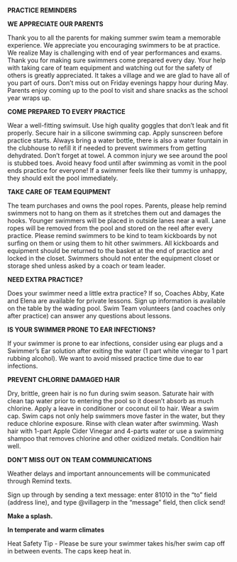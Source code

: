 
**PRACTICE REMINDERS**

**WE APPRECIATE OUR PARENTS**

Thank you to all the parents for making summer swim team a memorable experience. We appreciate you encouraging swimmers to be at practice. We realize May is challenging with end of year performances and exams. Thank you for making sure swimmers come prepared every day. Your help with taking care of team equipment and watching out for the safety of others is greatly appreciated. It takes a village and we are glad to have all of you part of ours. Don’t miss out on Friday evenings happy hour during May. Parents enjoy coming up to the pool to visit and share snacks as the school year wraps up.

**COME PREPARED TO EVERY PRACTICE**

Wear a well-fitting swimsuit. Use high quality goggles that don’t leak and fit properly. Secure hair in a silicone swimming cap. Apply sunscreen before practice starts. Always bring a water bottle, there is also a water fountain in the clubhouse to refill it if needed to prevent swimmers from getting dehydrated. Don’t forget at towel. A common injury we see around the pool is stubbed toes. Avoid heavy food until after swimming as vomit in the pool ends practice for everyone! If a swimmer feels like their tummy is unhappy, they should exit the pool immediately.

**TAKE CARE OF TEAM EQUIPMENT**

The team purchases and owns the pool ropes. Parents, please help remind swimmers not to hang on them as it stretches them out and damages the hooks. Younger swimmers will be placed in outside lanes near a wall. Lane ropes will be removed from the pool and stored on the reel after every practice. Please remind swimmers to be kind to team kickboards by not surfing on them or using them to hit other swimmers. All kickboards and equipment should be returned to the basket at the end of practice and locked in the closet. Swimmers should not enter the equipment closet or storage shed unless asked by a coach or team leader.

**NEED EXTRA PRACTICE?**

Does your swimmer need a little extra practice? If so, Coaches Abby, Kate and Elena are available for private lessons. Sign up information is available on the table by the wading pool. Swim Team volunteers (and coaches only after practice) can answer any questions about lessons.

**IS YOUR SWIMMER PRONE TO EAR INFECTIONS?**

If your swimmer is prone to ear infections, consider using ear plugs and a Swimmer’s Ear solution after exiting the water (1 part white vinegar to 1 part rubbing alcohol). We want to avoid missed practice time due to ear infections.

**PREVENT CHLORINE DAMAGED HAIR**

Dry, brittle, green hair is no fun during swim season. Saturate hair with clean tap water prior to entering the pool so it doesn’t absorb as much chlorine. Apply a leave in conditioner or coconut oil to hair. Wear a swim cap. Swim caps not only help swimmers move faster in the water, but they reduce chlorine exposure. Rinse with clean water after swimming. Wash hair with 1-part Apple Cider Vinegar and 4-parts water or use a swimming shampoo that removes chlorine and other oxidized metals. Condition hair well.

**DON’T MISS OUT ON TEAM COMMUNICATIONS**

Weather delays and important announcements will be communicated through Remind texts.

Sign up through by sending a text message: enter 81010 in the “to” field (address line), and type @villagerp in the “message” field, then click send!

**Make a splash.**

**In temperate and warm climates**

Heat Safety Tip - Please be sure your swimmer takes his/her swim cap off in between events.  The caps keep heat in.

